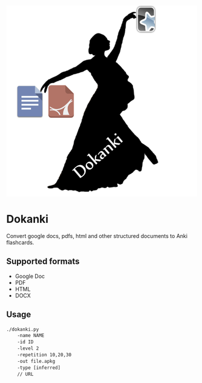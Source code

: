 ![](assets/logo.png)

# Dokanki

Convert google docs, pdfs, html and other structured documents to Anki flashcards.

## Supported formats
- Google Doc
- PDF
- HTML
- DOCX

## Usage
```cmd
./dokanki.py 
    -name NAME
    -id ID
    -level 2
    -repetition 10,20,30
    -out file.apkg
    -type [inferred]
    // URL
```
